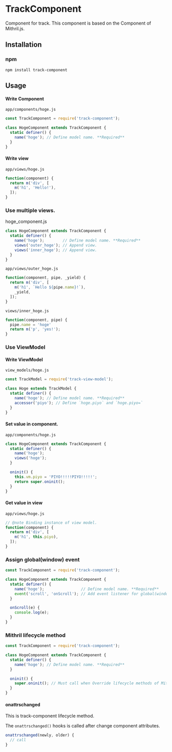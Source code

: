 # TrackComponent
Component for track.
This component is based on the Component of Mithril.js.

## Installation

### npm

```shell
npm install track-component
```

## Usage

#### Write Component

`app/components/hoge.js`

```javascript
const TrackComponent = require('track-component');

class HogeComponent extends TrackComponent {
  static definer() {
    name('hoge'); // Define model name. **Required**
  }
}
```

#### Write view

`app/views/hoge.js`

```javascript
function(component) {
  return m('div', [
    m('h1', 'Hello!'),
  ]);
}
```

### Use multiple views.

hoge_component.js

```javascript
class HogeComponent extends TrackComponent {
  static definer() {
    name('hoge');        // Define model name. **Required**
    views('outer_hoge'); // Append view.
    views('inner_hoge'); // Append view.
  }
}
```

`app/views/outer_hoge.js`

```javascript
function(component, pipe, _yield) {
  return m('div', [
    m('h1', `Hello ${pipe.name}!`),
    _yield,
  ]);
}
```

`views/inner_hoge.js`

```javascript
function(component, pipe) {
  pipe.name = 'hoge'
  return m('p', 'yes!');
}
```

### Use ViewModel

#### Write ViewModel
`view_models/hoge.js`

```javascript
const TrackModel = require('track-view-model');

class Hoge extends TrackModel {
  static definer() {
    name('hoge'); // Define model name. **Required**
    accessor('piyo'); // Define `hoge.piyo` and `hoge.piyo=`
  }
}
```

#### Set value in component.

`app/components/hoge.js`
```javascript
class HogeComponent extends TrackComponent {
  static definer() {
    name('hoge');
    views('hoge');
  }

  oninit() {
    this.vm.piyo = 'PIYO!!!!!PIYO!!!!!';
    return super.oninit();
  }
}
```

#### Get value in view

`app/views/hoge.js`

```javascript
// @note Binding instance of view model.
function(component) {
  return m('div', [
    m('h1', this.piyo),
  ]);
}
```

### Assign global(window) event

```javascript
const TrackComponent = require('track-component');

class HogeComponent extends TrackComponent {
  static definer() {
    name('hoge');                // Define model name. **Required**
    event('scroll', 'onScroll'); // Add event listener for global(window).
  }

  onScroll(e) {
    console.log(e);
  }
}
```

### Mithril lifecycle method

```javascript
const TrackComponent = require('track-component');

class HogeComponent extends TrackComponent {
  static definer() {
    name('hoge'); // Define model name. **Required**
  }

  oninit() {
    super.oninit(); // Must call when Override lifecycle methods of Mithril.
  }
}
```

#### onattrschanged

This is track-component lifecycle method.

The `onattrschanged()` hooks is called after change component attributes.

```javascript
onattrschanged(newly, older) {
  // call
}
```
